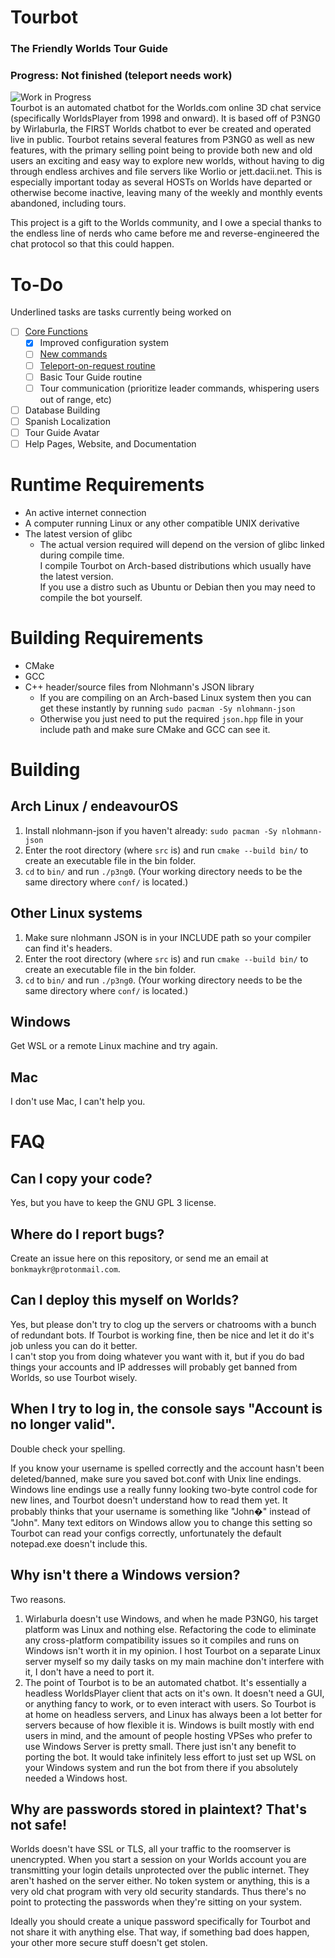 # Tourbot
### The Friendly Worlds Tour Guide
### Progress: Not finished (teleport needs work)
![Work in Progress](https://files.worlio.com/users/bonkmaykr/http/git/embed/pngtree-work-in-progress-png-image_6173846.png)  
Tourbot is an automated chatbot for the Worlds.com online 3D chat service (specifically WorldsPlayer from 1998 and onward). It is based off of P3NG0 by Wirlaburla, the FIRST Worlds chatbot to ever be created and operated live in public. Tourbot retains several features from P3NG0 as well as new features, with the primary selling point being to provide both new and old users an exciting and easy way to explore new worlds, without having to dig through endless archives and file servers like Worlio or jett.dacii.net. This is especially important today as several HOSTs on Worlds have departed or otherwise become inactive, leaving many of the weekly and monthly events abandoned, including tours.  
  
This project is a gift to the Worlds community, and I owe a special thanks to the endless line of nerds who came before me and reverse-engineered the chat protocol so that this could happen.

# To-Do
Underlined tasks are tasks currently being worked on
- [ ] <ins>Core Functions</ins>
    - [x] Improved configuration system
    - [ ] <ins>New commands</ins>
    - [ ] <ins>Teleport-on-request routine</ins>
    - [ ] Basic Tour Guide routine
    - [ ] Tour communication (prioritize leader commands, whispering users out of range, etc)
- [ ] Database Building
- [ ] Spanish Localization
- [ ] Tour Guide Avatar
- [ ] Help Pages, Website, and Documentation

# Runtime Requirements
- An active internet connection
- A computer running Linux or any other compatible UNIX derivative
- The latest version of glibc
    - The actual version required will depend on the version of glibc linked during compile time.  
    I compile Tourbot on Arch-based distributions which usually have the latest version.  
    If you use a distro such as Ubuntu or Debian then you may need to compile the bot yourself.

# Building Requirements
- CMake
- GCC
- C++ header/source files from Nlohmann's JSON library
    - If you are compiling on an Arch-based Linux system then you can get these instantly by running `sudo pacman -Sy nlohmann-json`
    - Otherwise you just need to put the required `json.hpp` file in your include path and make sure CMake and GCC can see it.

# Building
## Arch Linux / endeavourOS
1. Install nlohmann-json if you haven't already: `sudo pacman -Sy nlohmann-json`
2. Enter the root directory (where `src` is) and run `cmake --build bin/` to create an executable file in the bin folder.
3. `cd` to `bin/` and run `./p3ng0`. (Your working directory needs to be the same directory where `conf/` is located.)

## Other Linux systems
1. Make sure nlohmann JSON is in your INCLUDE path so your compiler can find it's headers.
2. Enter the root directory (where `src` is) and run `cmake --build bin/` to create an executable file in the bin folder.
3. `cd` to `bin/` and run `./p3ng0`. (Your working directory needs to be the same directory where `conf/` is located.)

## Windows
Get WSL or a remote Linux machine and try again.

## Mac
I don't use Mac, I can't help you.

# FAQ
## Can I copy your code?
Yes, but you have to keep the GNU GPL 3 license.
## Where do I report bugs?
Create an issue here on this repository, or send me an email at `bonkmaykr@protonmail.com`.
## Can I deploy this myself on Worlds?
Yes, but please don't try to clog up the servers or chatrooms with a bunch of redundant bots. If Tourbot is working fine, then be nice and let it do it's job unless you can do it better.  
I can't stop you from doing whatever you want with it, but if you do bad things your accounts and IP addresses will probably get banned from Worlds, so use Tourbot wisely.
## When I try to log in, the console says "Account is no longer valid".
Double check your spelling.  
  
If you know your username is spelled correctly and the account hasn't been deleted/banned, make sure you saved bot.conf with Unix line endings. Windows line endings use a really funny looking two-byte control code for new lines, and Tourbot doesn't understand how to read them yet. It probably thinks that your username is something like "John�" instead of "John". Many text editors on Windows allow you to change this setting so Tourbot can read your configs correctly, unfortunately the default notepad.exe doesn't include this.
## Why isn't there a Windows version?
Two reasons.
1. Wirlaburla doesn't use Windows, and when he made P3NG0, his target platform was Linux and nothing else. Refactoring the code to eliminate any cross-platform compatibility issues so it compiles and runs on Windows isn't worth it in my opinion. I host Tourbot on a separate Linux server myself so my daily tasks on my main machine don't interfere with it, I don't have a need to port it.
2. The point of Tourbot is to be an automated chatbot. It's essentially a headless WorldsPlayer client that acts on it's own. It doesn't need a GUI, or anything fancy to work, or to even interact with users. So Tourbot is at home on headless servers, and Linux has always been a lot better for servers because of how flexible it is. Windows is built mostly with end users in mind, and the amount of people hosting VPSes who prefer to use Windows Server is pretty small. There just isn't any benefit to porting the bot. It would take infinitely less effort to just set up WSL on your Windows system and run the bot from there if you absolutely needed a Windows host.
## Why are passwords stored in plaintext? That's not safe!
Worlds doesn't have SSL or TLS, all your traffic to the roomserver is unencrypted. When you start a session on your Worlds account you are transmitting your login details unprotected over the public internet. They aren't hashed on the server either. No token system or anything, this is a very old chat program with very old security standards. Thus there's no point to protecting the passwords when they're sitting on your system.  
  
Ideally you should create a unique password specifically for Tourbot and not share it with anything else. That way, if something bad does happen, your other more secure stuff doesn't get stolen.